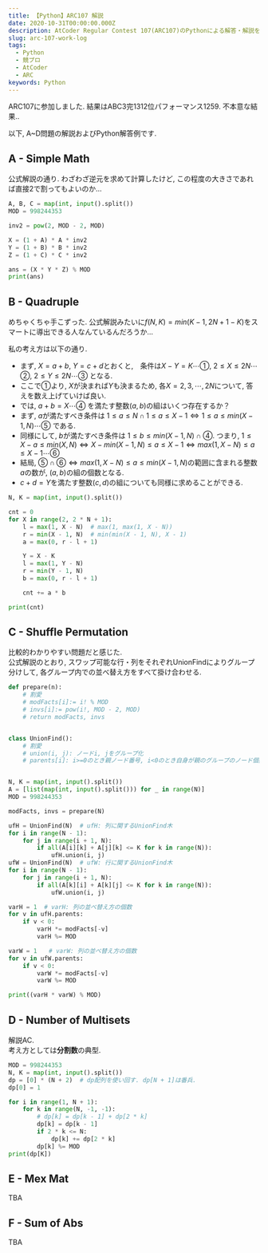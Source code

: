 ```yaml
---
title: 【Python】ARC107 解説
date: 2020-10-31T00:00:00.000Z
description: AtCoder Regular Contest 107(ARC107)のPythonによる解答・解説を載せます.
slug: arc-107-work-log
tags: 
  - Python
  - 競プロ
  - AtCoder
  - ARC
keywords: Python
---
```


ARC107に参加しました. 結果はABC3完1312位パフォーマンス1259. 
不本意な結果..

以下, A~D問題の解説およびPython解答例です.

## A - Simple Math
公式解説の通り. 
わざわざ逆元を求めて計算したけど, この程度の大きさであれば直接2で割ってもよいのか...

```python
A, B, C = map(int, input().split())
MOD = 998244353

inv2 = pow(2, MOD - 2, MOD)

X = (1 + A) * A * inv2
Y = (1 + B) * B * inv2
Z = (1 + C) * C * inv2

ans = (X * Y * Z) % MOD
print(ans)
```

## B - Quadruple
めちゃくちゃ手こずった.
公式解説みたいに$f(N, K) = min(K - 1, 2N + 1 - K)$をスマートに導出できる人なんているんだろうか...

私の考え方は以下の通り.
- まず, $X = a + b$, $Y = c + d$とおくと,　条件は$X - Y = K \cdots ①$, $2 \leq X \leq 2N\cdots ②$, $2 \leq Y \leq 2N\cdots ③$ となる.
- ここで①より, $X$が決まれば$Y$も決まるため, 各$X = 2, 3, \cdots, 2N$について, 答えを数え上げていけば良い.
- では, $a + b = X\cdots ④$ を満たす整数$(a, b)$の組はいくつ存在するか？
- まず, $a$が満たすべき条件は $1 \leq a \leq N \cap 1 \leq a \leq X-1 \Leftrightarrow 1 \leq a \leq min(X-1, N) \cdots ⑤$ である. 
- 同様にして, $b$が満たすべき条件は $1 \leq b \leq min(X - 1, N) \cap ④$. つまり, $1 \leq X - a \leq min(X, N) \Leftrightarrow X - min(X - 1, N) \leq a \leq X - 1 \Leftrightarrow max(1, X - N) \leq a \leq X - 1 \cdots ⑥$
- 結局, $⑤ \cap ⑥ \Leftrightarrow max(1, X - N) \leq a \leq min(X-1, N)$の範囲に含まれる整数$a$の数が, $(a, b)$の組の個数となる. 
- $c + d = Y$を満たす整数$(c, d)$の組についても同様に求めることができる. 


```python
N, K = map(int, input().split())

cnt = 0
for X in range(2, 2 * N + 1):
    l = max(1, X - N)  # max(1, max(1, X - N))
    r = min(X - 1, N)  # min(min(X - 1, N), X - 1)
    a = max(0, r - l + 1)

    Y = X - K
    l = max(1, Y - N)
    r = min(Y - 1, N)
    b = max(0, r - l + 1)

    cnt += a * b

print(cnt)
```

## C - Shuffle Permutation
比較的わかりやすい問題だと感じた.  
公式解説のとおり, スワップ可能な行・列をそれぞれUnionFindによりグループ分けして, 各グループ内での並べ替え方をすべて掛け合わせる.


```python
def prepare(n):
    # 割愛
    # modFacts[i]:= i! % MOD
    # invs[i]:= pow(i!, MOD - 2, MOD)
    # return modFacts, invs


class UnionFind():
    # 割愛
    # union(i, j): ノードi, jをグループ化
    # parents[i]: i>=0のとき親ノード番号, i<0のとき自身が親のグループのノード個数.


N, K = map(int, input().split())
A = [list(map(int, input().split())) for _ in range(N)]
MOD = 998244353

modFacts, invs = prepare(N)

ufH = UnionFind(N)  # ufH: 列に関するUnionFind木
for i in range(N - 1):
    for j in range(i + 1, N):
        if all(A[i][k] + A[j][k] <= K for k in range(N)):
            ufH.union(i, j)
ufW = UnionFind(N)  # ufW: 行に関するUnionFind木
for i in range(N - 1):
    for j in range(i + 1, N):
        if all(A[k][i] + A[k][j] <= K for k in range(N)):
            ufW.union(i, j)

varH = 1  # varH: 列の並べ替え方の個数
for v in ufH.parents:
    if v < 0:
        varH *= modFacts[-v]
        varH %= MOD

varW = 1　　# varW: 列の並べ替え方の個数
for v in ufW.parents:
    if v < 0:
        varW *= modFacts[-v]
        varW %= MOD

print((varH * varW) % MOD)
```

## D - Number of Multisets
解説AC.  
考え方としては**分割数**の典型.

```python
MOD = 998244353
N, K = map(int, input().split())
dp = [0] * (N + 2)  # dp配列を使い回す. dp[N + 1]は番兵.
dp[0] = 1

for i in range(1, N + 1):
    for k in range(N, -1, -1):
        # dp[k] = dp[k - 1] + dp[2 * k]
        dp[k] = dp[k - 1]
        if 2 * k <= N:
            dp[k] += dp[2 * k]
        dp[k] %= MOD
print(dp[K])
```

## E - Mex Mat
TBA

## F - Sum of Abs
TBA

